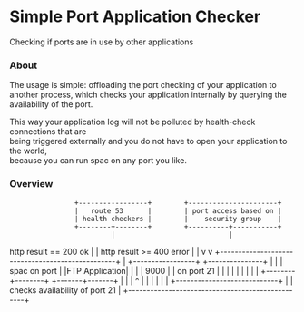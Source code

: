 # Simple Port Application Checker
Checking if ports are in use by other applications

### About
The usage is simple: offloading the port checking of your application to another process,
which checks your application internally by querying the availability of the port.  
  
This way your application log will not be polluted by health-check connections that are  
being triggered externally and you do not have to open your application to the world,  
because you can run spac on any port you like.

### Overview



                    +-----------------+        +----------------------+
                    |   route 53      |        | port access based on |
                    | health checkers |        |    security group    |
                    +--------+--------+        +----------+-----------+
                             |                            |
   http result == 200 ok     |                            |
   http result >= 400 error  |                            |
                             v                            v
                    +-------------------------------------------------+
                    | +-----------------+           +---------------+ |
                    | |  spac on port   |           |FTP Application| |
                    | |      9000       |           |  on port 21   | |
                    | |                 |           |               | |
                    | +--------+--------+           +-------+-------+ |
                    |          |                            ^         |
                    |          |                            |         |
                    |          +----------------------------+         |
                    |          checks availability of port 21         |
                    +-------------------------------------------------+



